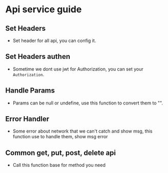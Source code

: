 # Api service guide

## Set Headers
- Set header for all api, you can config it.

## Set Headers authen
- Sometime we dont use jwt for Authorization, you can set your `Authorization`.

## Handle Params
- Params can be null or undefine, use this function to convert them to "".

## Error Handler
- Some error about network that we can't catch and show msg, this function use to handle them, show msg error

## Common get, put, post, delete api
- Call this function base for method you need